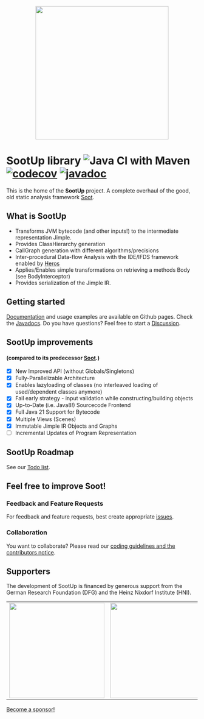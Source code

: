 <p align="center">
<img width="350px" src="https://github.com/soot-oss/SootUp/blob/develop/docs/SootUpLogo.svg">
</p> 

# SootUp library ![Java CI with Maven](https://github.com/soot-oss/SootUp/workflows/Java%20CI%20with%20Maven/badge.svg?branch=develop) [![codecov](https://codecov.io/gh/soot-oss/SootUp/branch/develop/graph/badge.svg?token=ELA7U7IAWD)](https://codecov.io/gh/soot-oss/SootUp) [![javadoc](https://javadoc.io/badge2/org.soot-oss/sootup.core/javadoc.svg)](https://javadoc.io/doc/org.soot-oss/sootup.core)

This is the home of the **SootUp** project.
A complete overhaul of the good, old static analysis framework [Soot](https://github.com/soot-oss/soot).

## What is SootUp
- Transforms JVM bytecode (and other inputs!) to the intermediate representation Jimple.
- Provides ClassHierarchy generation
- CallGraph generation with different algorithms/precisions
- Inter-procedural Data-flow Analysis with the IDE/IFDS framework enabled by [Heros](https://github.com/Sable/heros)
- Applies/Enables simple transformations on retrieving a methods Body (see BodyInterceptor)
- Provides serialization of the Jimple IR.

## Getting started
[Documentation](https://soot-oss.github.io/SootUp/) and usage examples are available on Github pages.
Check the [Javadocs](https://soot-oss.github.io/SootUp/apidocs).
Do you have questions? Feel free to start a [Discussion](https://github.com/soot-oss/SootUp/discussions).


## SootUp improvements 
#### (compared to its predecessor [Soot](https://github.com/soot-oss/soot).)
- [x] New Improved API (without Globals/Singletons)
- [x] Fully-Parallelizable Architecture
- [x] Enables lazyloading of classes (no interleaved loading of used/dependent classes anymore)
- [x] Fail early strategy - input validation while constructing/building objects
- [x] Up-to-Date (i.e. Java8!) Sourcecode Frontend
- [x] Full Java 21 Support for Bytecode
- [x] Multiple Views (Scenes)
- [x] Immutable Jimple IR Objects and Graphs
- [ ] Incremental Updates of Program Representation

## SootUp Roadmap
See our [Todo list](https://github.com/soot-oss/SootUp/wiki/TODOs).

## Feel free to improve Soot!

### Feedback and Feature Requests
For feedback and feature requests, best create appropriate [issues](../../issues).

### Collaboration
You want to collaborate? Please read our [coding guidelines and the contributors notice](../../wiki/contribution-to-SootUp).


## Supporters
The development of SootUp is financed by generous support from the German Research Foundation (DFG) and
the Heinz Nixdorf Institute (HNI).

<table border="0">
<tr>
<td><img src="https://soot-oss.github.io/soot/images/dfg_logo_englisch_blau_en.jpg" width="250" > </td>
<td><img src="https://soot-oss.github.io/soot/images/Heinz_Nixdorf_Institut_Logo_CMYK.jpg" width="250" ></td>
</tr>
</table>

[Become a sponsor!](https://github.com/sponsors/soot-oss)

